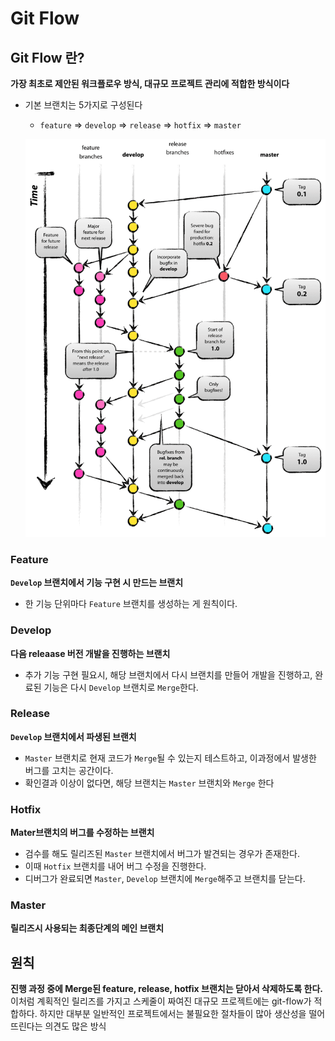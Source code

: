 # Git Flow

## Git Flow 란?

**가장 최초로 제안된 워크플로우 방식, 대규모 프로젝트 관리에 적합한 방식이다**

- 기본 브랜치는 5가지로 구성된다

  - `feature` => `develop` => `release` => `hotfix` => `master`

  ![Alt text](./assets/git-flow.png)

### Feature

**`Develop` 브랜치에서 기능 구현 시 만드는 브랜치**

- 한 기능 단위마다 `Feature` 브랜치를 생성하는 게 원칙이다.

### Develop

**다음 releaase 버전 개발을 진행하는 브랜치**

- 추가 기능 구현 필요시, 해당 브랜치에서 다시 브랜치를 만들어 개발을 진행하고, 완료된 기능은 다시 `Develop` 브랜치로 `Merge`한다.

### Release

**`Develop` 브랜치에서 파생된 브랜치**

- `Master` 브랜치로 현재 코드가 `Merge`될 수 있는지 테스트하고, 이과정에서 발생한 버그를 고치는 공간이다.
- 확인결과 이상이 없다면, 해당 브랜치는 `Master` 브랜치와 `Merge` 한다

### Hotfix

**Mater브랜치의 버그를 수정하는 브랜치**

- 검수를 해도 릴리즈된 `Master` 브랜치에서 버그가 발견되는 경우가 존재한다.
- 이때 `Hotfix` 브랜치를 내어 버그 수정을 진행한다.
- 디버그가 완료되면 `Master`, `Develop` 브랜치에 `Merge`해주고 브랜치를 닫는다.

### Master

**릴리즈시 사용되는 최종단계의 메인 브랜치**

## 원칙

**진행 과정 중에 Merge된 feature, release, hotfix 브랜치는 닫아서 삭제하도록 한다.**
이처럼 계획적인 릴리즈를 가지고 스케줄이 짜여진 대규모 프로젝트에는 git-flow가 적합하다. 하지만 대부분 일반적인 프로젝트에서는 불필요한 절차들이 많아 생산성을 떨어뜨린다는 의견도 많은 방식
